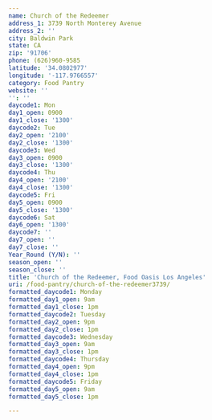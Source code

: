 ```yaml
---
name: Church of the Redeemer
address_1: 3739 North Monterey Avenue
address_2: ''
city: Baldwin Park
state: CA
zip: '91706'
phone: (626)960-9585
latitude: '34.0802977'
longitude: '-117.9766557'
category: Food Pantry
website: ''
'': ''
daycode1: Mon
day1_open: 0900
day1_close: '1300'
daycode2: Tue
day2_open: '2100'
day2_close: '1300'
daycode3: Wed
day3_open: 0900
day3_close: '1300'
daycode4: Thu
day4_open: '2100'
day4_close: '1300'
daycode5: Fri
day5_open: 0900
day5_close: '1300'
daycode6: Sat
day6_open: '1300'
daycode7: ''
day7_open: ''
day7_close: ''
Year_Round (Y/N): ''
season_open: ''
season_close: ''
title: 'Church of the Redeemer, Food Oasis Los Angeles'
uri: /food-pantry/church-of-the-redeemer3739/
formatted_daycode1: Monday
formatted_day1_open: 9am
formatted_day1_close: 1pm
formatted_daycode2: Tuesday
formatted_day2_open: 9pm
formatted_day2_close: 1pm
formatted_daycode3: Wednesday
formatted_day3_open: 9am
formatted_day3_close: 1pm
formatted_daycode4: Thursday
formatted_day4_open: 9pm
formatted_day4_close: 1pm
formatted_daycode5: Friday
formatted_day5_open: 9am
formatted_day5_close: 1pm

---
```


